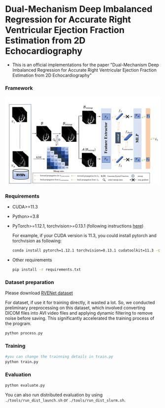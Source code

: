 
# Dual-Mechanism Deep Imbalanced Regression for Accurate Right Ventricular Ejection Fraction Estimation from 2D Echocardiography
- This is an official implementations for the paper "Dual-Mechanism Deep Imbalanced Regression for Accurate Right Ventricular Ejection Fraction Estimation from 2D Echocardiography"

### Framework
![Framework](./save_fig/Framework.png)
### Requirements
* CUDA>=11.3
  
* Python>=3.8
  
* PyTorch>=1.12.1, torchvision>=0.13.1 (following instructions [here](https://pytorch.org/))

    For example, if your CUDA version is 11.3, you could install pytorch and torchvision as following:
    ```bash
    conda install pytorch=1.12.1 torchvision=0.13.1 cudatoolkit=11.3 -c pytorch
    ```
  
* Other requirements
    ```bash
    pip install -r requirements.txt
    ```


### Dataset preparation

Please download [RVENet dataset](https://rvenet.github.io/dataset/) 

For dataset, if use it for training directly, it wasted a lot. So, we conducted preliminary preprocessing on this dataset, which involved converting DICOM files into AVI video files and applying dynamic filtering to remove noise before saving. This significantly accelerated the training process of the program.

```bash
python process.py 
```

### Training
``` bash
#you can change the trainning details in train.py 
python train.py
```

### Evaluation


```bash
python evaluate.py
```

You can also run distributed evaluation by using ```./tools/run_dist_launch.sh``` or ```./tools/run_dist_slurm.sh```.

